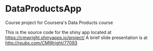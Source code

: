 # DataProductsApp
Course project for Coursera's Data Products course

This is the source code for the shiny app located at https://cmwright.shinyapps.io/project/
A brief slide presentation is at http://rpubs.com/CMWright/77093

